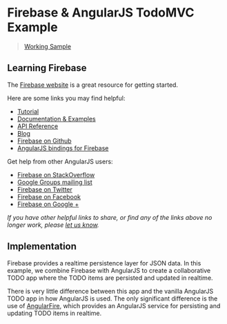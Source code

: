 # Firebase & AngularJS TodoMVC Example

> [Working Sample](http://collapsarzhang.github.io/TodoMVC/)


## Learning Firebase

The [Firebase website](https://www.firebase.com) is a great resource for getting started.

Here are some links you may find helpful:

* [Tutorial](https://www.firebase.com/tutorial/)
* [Documentation & Examples](https://www.firebase.com/docs/)
* [API Reference](https://www.firebase.com/docs/javascript/firebase/)
* [Blog](https://www.firebase.com/blog/)
* [Firebase on Github](http://firebase.github.io)
* [AngularJS bindings for Firebase](http://github.com/firebase/angularFire)

Get help from other AngularJS users:

* [Firebase on StackOverflow](http://stackoverflow.com/questions/tagged/firebase)
* [Google Groups mailing list](https://groups.google.com/forum/?fromgroups#!forum/firebase-talk)
* [Firebase on Twitter](https://twitter.com/Firebase)
* [Firebase on Facebook](https://facebook.com/Firebase)
* [Firebase on Google +](https://plus.google.com/115330003035930967645/posts)

_If you have other helpful links to share, or find any of the links above no longer work, please [let us know](https://github.com/tastejs/todomvc/issues)._

## Implementation

Firebase provides a realtime persistence layer for JSON data. In this example,
we combine Firebase with AngularJS to create a collaborative TODO app where
the TODO items are persisted and updated in realtime.

There is very little difference between this app and the vanilla AngularJS
TODO app in how AngularJS is used. The only significant difference is the
use of [AngularFire](http://github.com/firebase/angularFire), which provides
an AngularJS service for persisting and updating TODO items in realtime.
